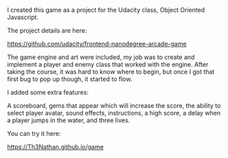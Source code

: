 I created this game as a project for the Udacity class, Object Oriented Javascript. 

The project details are here:

https://github.com/udacity/frontend-nanodegree-arcade-game

The game engine and art were included, my job was to create and implement a player and enemy class that worked with the engine. After taking the course, it was hard to know where to begin, but once I got that first bug to pop up though, it started to flow. 

I added some extra features:

A scoreboard, gems that appear which will increase the score, the ability to select player avatar, sound effects, instructions, a high score, a delay when a player jumps in the water, and three lives. 

You can try it here: 

https://Th3Nathan.github.io/game

